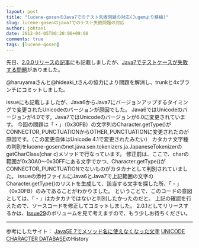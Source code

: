 ```yaml
---
layout: post
title: "lucene-gosenのJava7でのテスト失敗問題の対応(Jugemより移植)"
slug: lucene-gosenのjava7でのテスト失敗問題の対応
author: johtani
date: 2012-04-05T00:20:00+09:00
comments: true
tags: [lucene-gosen]
---
```

先日、[2.0.0リリースの記事](http://johtani.jugem.jp/?eid=72)にも記載しましたが、[Java7でテストケースが失敗する問題](http://code.google.com/p/lucene-gosen/issues/detail?id=28)がありました。

@haruyamaさんと@hideaki_tさんの協力により問題を解消し、trunkと4xブランチにコミットしました。

issueにも記載しましたが、Java6からJava7にバージョンアップするタイミングで変更されたUnicodeのバージョンが原因でした。
Java6ではUnicodeのバージョンが4.0です。Java7ではUnicodeのバージョンが6.0に変更されています。
今回の問題は「・」（0x30FB）の文字列のCharacter.getType()がCONNECTOR_PUNCTUATIONからOTHER_PUNCTUATIONに変更されたのが原因です。（この変更自体はUnicode 4.1で変更されたみたい）
カタカナ文字種の判別をlucene-gosenのnet.java.sen.tokenizers.ja.JapaneseTokenizerのgetCharClass(char c)メソッドで行なっています。
修正前は、ここで、charの範囲が0x30A0～0x30FFにある文字でかつ、Character.getType()がCONNECTOR_PUNCTUATIONでないものがカタカナとして判別されていました。
issueの添付ファイルにJava6とJava7で上記範囲の文字のCharacter.getType()のリストを生成して、該当する文字を探した所、「・」（0x30FB）のみであることがわかりました。
ということで、このコードの意図としては、「・」はカタカナではないと判別したかったのだと。
上記の確認を行えたので、ソースコードを修正してコミットしました。
2.0.1としてリリースするかは、[Issue29](http://code.google.com/p/lucene-gosen/issues/detail?id=29)のボリュームを見て考えますので、もう少しお待ちください。



___
参考にしたサイト：
[JavaSE 7でメソッド名に使えなくなった文字](http://www.hos.co.jp/blog/20111004/)
<a href="http://www.unicode.org/reports/tr44/tr44-4.html#Change_History">UNICODE CHARACTER DATABASE<a/>のHistory


